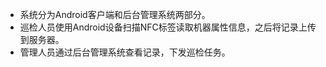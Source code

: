 - 系统分为Android客户端和后台管理系统两部分。
 - 巡检人员使用Android设备扫描NFC标签读取机器属性信息，之后将记录上传到服务器。
 - 管理人员通过后台管理系统查看记录，下发巡检任务。

 

